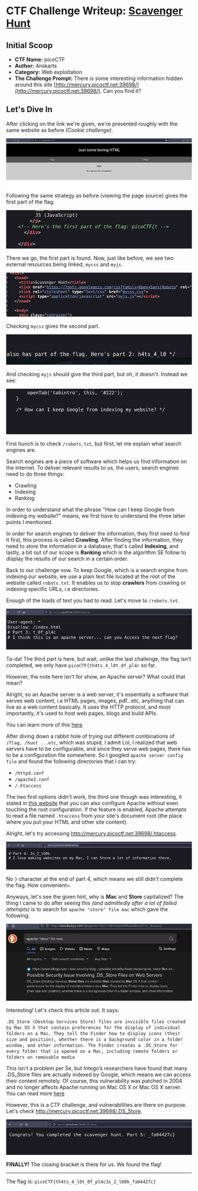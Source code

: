 # CTF Challenge Writeup: [Scavenger Hunt](http://mercury.picoctf.net:39698/)

## Initial Scoop

- **CTF Name:** picoCTF
- **Author:** 4nskarts 
- **Category:** Web exploitation
- **The Challenge Prompt:** There is some interesting information hidden around this site [http://mercury.picoctf.net:39698/](http://mercury.picoctf.net:39698/). Can you find it?

## Let's Dive In

After clicking on the link we're given, we're presented roughly with the same website as before *(Cookie challenge)*.

![Website Screenshot](../../../screenshots/Pasted%20image%2020240311063747.png)

Following the same strategy as before (viewing the page source) gives the first part of the flag.

![First Part of Flag](../../../screenshots/Pasted%20image%2020240311063827.png)

There we go, the first part is found. Now, just like before, we see two external resources being linked, `mycss` and `myjs`.

![External Resources](../../../screenshots/Pasted%20image%2020240311063903.png)

Checking `mycss` gives the second part.

![Second Part of Flag](../../../screenshots/Pasted%20image%2020240311063934.png)

And checking `myjs` should give the third part, but oh, it doesn't. Instead we see:

![myjs Content](../../../screenshots/Pasted%20image%2020240311064026.png)

First hunch is to check `/robots.txt`, but first, let me explain what search engines are.

Search engines are a piece of software which helps us find information on the internet. To deliver relevant results to us, the users, search engines need to do three things:
- Crawling
- Indexing
- Ranking

In order to understand what the phrase "How can I keep Google from indexing my website?" means, we first have to understand the three latter points I mentioned.

In order for search engines to deliver the information, they first need to find it first, this process is called **Crawling**. After finding the information, they need to *store* the information in a database, that's called **Indexing**, and lastly, a bit out of our scope is **Ranking** which is the algorithm SE follow to display the results of our search in a certain order.

Back to our challenge now. To keep Google, which is a search engine from indexing our website, we use a plain text file located at the root of the website called `robots.txt`. It enables us to stop **crawlers** from crawling or indexing specific URLs, i.e directories.

Enough of the loads of text you had to read. Let's move to `/robots.txt`.

![Robots.txt Content](../../../screenshots/Pasted%20image%2020240311072844.png)

Ta-da! The third part is here, but wait, unlike the last challenge, the flag isn't completed, we only have `picoCTF{th4ts_4_l0t_0f_pl4c` so far.

However, the note here isn't for show, an Apache server? What could that mean?

Alright, so an Apache server is a web server, it's essentially a software that serves web content, i.e HTML pages, images, pdf...etc, anything that can live as a web content basically. It uses the HTTP protocol, and most importantly, it's used to host web pages, blogs and build APIs.

You can learn more of this [here](https://www.youtube.com/watch?v=JhpUch6lWMw) 

After diving down a rabbit hole of trying out different combinations of `/flag, /hunt ...etc`, which was stupid, I admit Lol, I realized that web servers have to be configurable, and since they serve web pages, there has to be a configuration file somewhere. So I googled `apache server config file` and found the following directories that I can try:
- `/httpd.conf`
- `/apache2.conf`
- `/.htaccess`

The two first options didn't work, the third one though was interesting, it stated in [this website](https://www.howtogeek.com/devops/how-to-find-your-apache-configuration-folder/) that you can also configure Apache without even touching the root configuration. If the feature is enabled, Apache attempts to read a file named `.htaccess` from your site's document root (the place where you put your HTML and other site content).

Alright, let's try accessing http://mercury.picoctf.net:39698/.htaccess.

![.htaccess Content](../../../screenshots/Pasted%20image%2020240311080849.png)

No `}` character at the end of part 4, which means we still didn't complete the flag. How convenient~

Anyways, let's see the given hint, why is **Mac** and **Store** capitalized? The thing I came to do after seeing this *(and admittedly after a lot of failed attempts)* is to search for `apache "store" file mac` which gave the following:

![Search Results](../../../screenshots/Pasted%20image%2020240311082625.png)

Interesting! Let's check this article out. It says:

```
.DS_Store (Desktop Services Store) files are invisible files created by Mac OS X that contain preferences for the display of individual folders on a Mac. They tell the Finder how to display icons (their size and position), whether there is a background color in a folder window, and other information. The Finder creates a .DS_Store for every folder that is opened on a Mac, including remote folders or folders on removable media
```

This isn't a problem per Se, but Intego’s researchers have found that many .DS_Store files are actually indexed by Google, which means we can access their content remotely. Of course, this vulnerability was patched in 2004 and no longer affects Apache running on Mac OS X or Mac OS X server. You can read more [here](https://www.intego.com/mac-security-blog/possible-security-issue-involving-ds_store-files-on-web-servers/)

However, this is a CTF challenge, and vulnerabilities are there on purpose. Let's check http://mercury.picoctf.net:39698/.DS_Store.

![.DS_Store Content](../../../screenshots/Pasted%20image%2020240311083204.png)

**FINALLY!** The closing bracket is there for us. We found the flag! 

---

The flag is: `picoCTF{th4ts_4_l0t_0f_pl4c3s_2_lO0k_fa04427c}`


